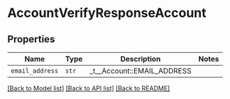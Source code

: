 # AccountVerifyResponseAccount



## Properties
Name | Type | Description | Notes
------------ | ------------- | ------------- | -------------
| `email_address` | ```str``` |  _t__Account::EMAIL_ADDRESS  |  |

[[Back to Model list]](../README.md#documentation-for-models) [[Back to API list]](../README.md#documentation-for-api-endpoints) [[Back to README]](../README.md)


